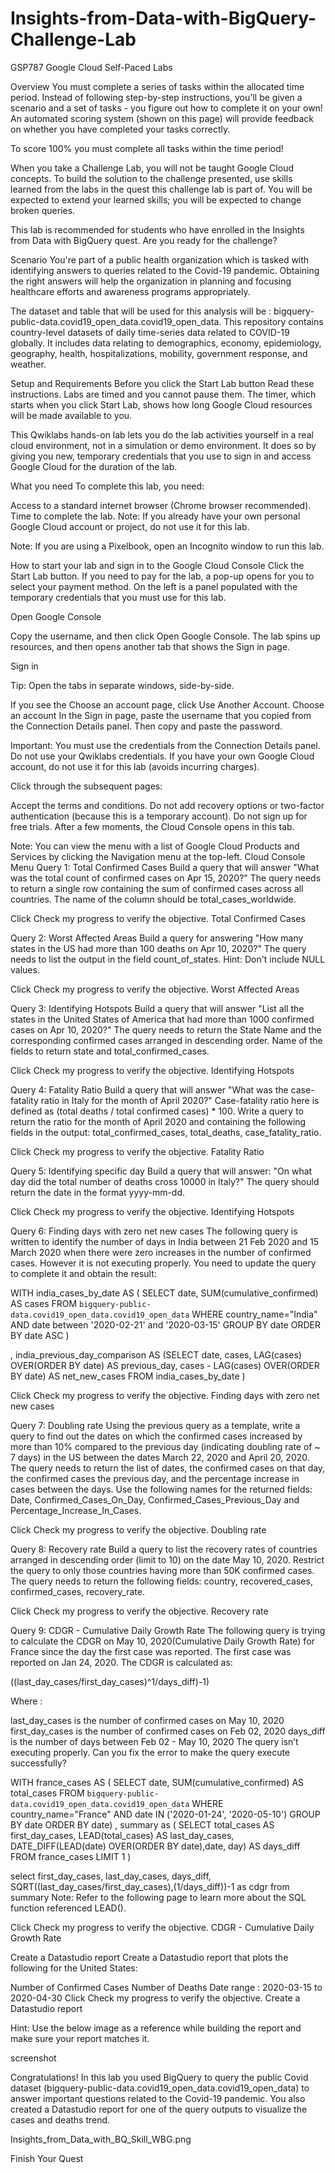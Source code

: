 # Insights-from-Data-with-BigQuery-Challenge-Lab

GSP787
Google Cloud Self-Paced Labs

Overview
You must complete a series of tasks within the allocated time period. Instead of following step-by-step instructions, you'll be given a scenario and a set of tasks - you figure out how to complete it on your own! An automated scoring system (shown on this page) will provide feedback on whether you have completed your tasks correctly.

To score 100% you must complete all tasks within the time period!

When you take a Challenge Lab, you will not be taught Google Cloud concepts. To build the solution to the challenge presented, use skills learned from the labs in the quest this challenge lab is part of. You will be expected to extend your learned skills; you will be expected to change broken queries.

This lab is recommended for students who have enrolled in the Insights from Data with BigQuery quest. Are you ready for the challenge?

Scenario
You're part of a public health organization which is tasked with identifying answers to queries related to the Covid-19 pandemic. Obtaining the right answers will help the organization in planning and focusing healthcare efforts and awareness programs appropriately.

The dataset and table that will be used for this analysis will be : bigquery-public-data.covid19_open_data.covid19_open_data. This repository contains country-level datasets of daily time-series data related to COVID-19 globally. It includes data relating to demographics, economy, epidemiology, geography, health, hospitalizations, mobility, government response, and weather.

Setup and Requirements
Before you click the Start Lab button
Read these instructions. Labs are timed and you cannot pause them. The timer, which starts when you click Start Lab, shows how long Google Cloud resources will be made available to you.

This Qwiklabs hands-on lab lets you do the lab activities yourself in a real cloud environment, not in a simulation or demo environment. It does so by giving you new, temporary credentials that you use to sign in and access Google Cloud for the duration of the lab.

What you need
To complete this lab, you need:

Access to a standard internet browser (Chrome browser recommended).
Time to complete the lab.
Note: If you already have your own personal Google Cloud account or project, do not use it for this lab.

Note: If you are using a Pixelbook, open an Incognito window to run this lab.

How to start your lab and sign in to the Google Cloud Console
Click the Start Lab button. If you need to pay for the lab, a pop-up opens for you to select your payment method. On the left is a panel populated with the temporary credentials that you must use for this lab.

Open Google Console

Copy the username, and then click Open Google Console. The lab spins up resources, and then opens another tab that shows the Sign in page.

Sign in

Tip: Open the tabs in separate windows, side-by-side.

If you see the Choose an account page, click Use Another Account. Choose an account
In the Sign in page, paste the username that you copied from the Connection Details panel. Then copy and paste the password.

Important: You must use the credentials from the Connection Details panel. Do not use your Qwiklabs credentials. If you have your own Google Cloud account, do not use it for this lab (avoids incurring charges).

Click through the subsequent pages:

Accept the terms and conditions.
Do not add recovery options or two-factor authentication (because this is a temporary account).
Do not sign up for free trials.
After a few moments, the Cloud Console opens in this tab.

Note: You can view the menu with a list of Google Cloud Products and Services by clicking the Navigation menu at the top-left. Cloud Console Menu
Query 1: Total Confirmed Cases
Build a query that will answer "What was the total count of confirmed cases on Apr 15, 2020?" The query needs to return a single row containing the sum of confirmed cases across all countries. The name of the column should be total_cases_worldwide.

Click Check my progress to verify the objective.
Total Confirmed Cases

Query 2: Worst Affected Areas
Build a query for answering "How many states in the US had more than 100 deaths on Apr 10, 2020?" The query needs to list the output in the field count_of_states. Hint: Don't include NULL values.

Click Check my progress to verify the objective.
Worst Affected Areas

Query 3: Identifying Hotspots
Build a query that will answer "List all the states in the United States of America that had more than 1000 confirmed cases on Apr 10, 2020?" The query needs to return the State Name and the corresponding confirmed cases arranged in descending order. Name of the fields to return state and total_confirmed_cases.

Click Check my progress to verify the objective.
Identifying Hotspots

Query 4: Fatality Ratio
Build a query that will answer "What was the case-fatality ratio in Italy for the month of April 2020?" Case-fatality ratio here is defined as (total deaths / total confirmed cases) * 100. Write a query to return the ratio for the month of April 2020 and containing the following fields in the output: total_confirmed_cases, total_deaths, case_fatality_ratio.

Click Check my progress to verify the objective.
Fatality Ratio

Query 5: Identifying specific day
Build a query that will answer: "On what day did the total number of deaths cross 10000 in Italy?" The query should return the date in the format yyyy-mm-dd.

Click Check my progress to verify the objective.
Identifying Hotspots

Query 6: Finding days with zero net new cases
The following query is written to identify the number of days in India between 21 Feb 2020 and 15 March 2020 when there were zero increases in the number of confirmed cases. However it is not executing properly. You need to update the query to complete it and obtain the result:

WITH india_cases_by_date AS (
  SELECT
    date,
    SUM(cumulative_confirmed) AS cases
  FROM
    `bigquery-public-data.covid19_open_data.covid19_open_data`
  WHERE
    country_name="India"
    AND date between '2020-02-21' and '2020-03-15'
  GROUP BY
    date
  ORDER BY
    date ASC
 )

, india_previous_day_comparison AS
(SELECT
  date,
  cases,
  LAG(cases) OVER(ORDER BY date) AS previous_day,
  cases - LAG(cases) OVER(ORDER BY date) AS net_new_cases
FROM india_cases_by_date
)

Click Check my progress to verify the objective.
Finding days with zero net new cases

Query 7: Doubling rate
Using the previous query as a template, write a query to find out the dates on which the confirmed cases increased by more than 10% compared to the previous day (indicating doubling rate of ~ 7 days) in the US between the dates March 22, 2020 and April 20, 2020. The query needs to return the list of dates, the confirmed cases on that day, the confirmed cases the previous day, and the percentage increase in cases between the days. Use the following names for the returned fields: Date, Confirmed_Cases_On_Day, Confirmed_Cases_Previous_Day and Percentage_Increase_In_Cases.

Click Check my progress to verify the objective.
Doubling rate

Query 8: Recovery rate
Build a query to list the recovery rates of countries arranged in descending order (limit to 10) on the date May 10, 2020. Restrict the query to only those countries having more than 50K confirmed cases. The query needs to return the following fields: country, recovered_cases, confirmed_cases, recovery_rate.

Click Check my progress to verify the objective.
Recovery rate

Query 9: CDGR - Cumulative Daily Growth Rate
The following query is trying to calculate the CDGR on May 10, 2020(Cumulative Daily Growth Rate) for France since the day the first case was reported. The first case was reported on Jan 24, 2020. The CDGR is calculated as:

((last_day_cases/first_day_cases)^1/days_diff)-1)

Where :

last_day_cases is the number of confirmed cases on May 10, 2020
first_day_cases is the number of confirmed cases on Feb 02, 2020
days_diff is the number of days between Feb 02 - May 10, 2020
The query isn’t executing properly. Can you fix the error to make the query execute successfully?

WITH
  france_cases AS (
  SELECT
    date,
    SUM(cumulative_confirmed) AS total_cases
  FROM
    `bigquery-public-data.covid19_open_data.covid19_open_data`
  WHERE
    country_name="France"
    AND date IN ('2020-01-24',
      '2020-05-10')
  GROUP BY
    date
  ORDER BY
    date)
, summary as (
SELECT
  total_cases AS first_day_cases,
  LEAD(total_cases) AS last_day_cases,
  DATE_DIFF(LEAD(date) OVER(ORDER BY date),date, day) AS days_diff
FROM
  france_cases
LIMIT 1
)

select first_day_cases, last_day_cases, days_diff, SQRT((last_day_cases/first_day_cases),(1/days_diff))-1 as cdgr
from summary
Note: Refer to the following page to learn more about the SQL function referenced LEAD().

Click Check my progress to verify the objective.
CDGR - Cumulative Daily Growth Rate

Create a Datastudio report
Create a Datastudio report that plots the following for the United States:

Number of Confirmed Cases
Number of Deaths
Date range : 2020-03-15 to 2020-04-30
Click Check my progress to verify the objective.
Create a Datastudio report

Hint: Use the below image as a reference while building the report and make sure your report matches it.

screenshot

Congratulations!
In this lab you used BigQuery to query the public Covid dataset (bigquery-public-data.covid19_open_data.covid19_open_data) to answer important questions related to the Covid-19 pandemic. You also created a Datastudio report for one of the query outputs to visualize the cases and deaths trend.

Insights_from_Data_with_BQ_Skill_WBG.png

Finish Your Quest
